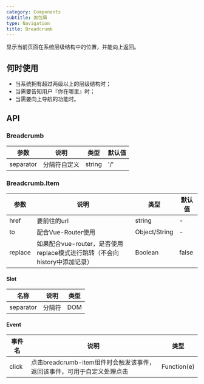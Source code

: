 ```yaml
---
category: Components
subtitle: 面包屑
type: Navigation
title: Breadcrumb
---
```


显示当前页面在系统层级结构中的位置，并能向上返回。

## 何时使用

- 当系统拥有超过两级以上的层级结构时；
- 当需要告知用户『你在哪里』时；
- 当需要向上导航的功能时。

## API

### Breadcrumb

| 参数      | 说明                              | 类型              | 默认值 |
|-----------|-----------------------------------|-----------------|--------|
| separator | 分隔符自定义                      | string | '/'    |

### Breadcrumb.Item

| 参数      | 说明                              | 类型               | 默认值 |
|-----------|-----------------------------------|-----------------|--------|
| href | 要前往的url                      | string |  -  |
| to | 配合Vue-Router使用                      | Object/String |  -  |
| replace | 如果配合vue-router，是否使用replace模式进行跳转（不会向history中添加记录）    | Boolean | false   |

#### Slot

| 名称      | 说明                              | 类型              |
|-----------|-----------------------------------|-----------------|
| separator | 分隔符                      | DOM |


#### Event

| 事件名      | 说明                              | 类型              | 
|-----------|-----------------------------------|-----------------|
| click | 点击breadcrumb-item组件时会触发该事件，返回该事件，可用于自定义处理点击                      | Function(e) | 
